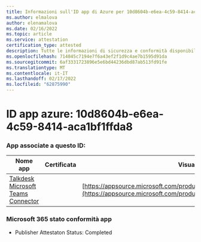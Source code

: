 ```yaml
---
title: Informazioni sull'ID app di Azure per 10d8604b-e6ea-4c59-8414-aca1bf1ffda8
ms.author: elmalova
author: elenamalova
ms.date: 02/16/2022
ms.topic: article
ms.service: attestation
certification_type: attested
description: Tutte le informazioni di sicurezza e conformità disponibili per 10d8604b-e6ea-4c59-8414-aca1bf1ffda8.
ms.openlocfilehash: 714845c7194e7f6a43ef2f1d9c4ae7b1595d91da
ms.sourcegitcommit: 6af3331723896e5e6bd44236dbd87ab513fd91fe
ms.translationtype: MT
ms.contentlocale: it-IT
ms.lasthandoff: 02/17/2022
ms.locfileid: "62875990"
---
```

# <a name="azure-app-id-10d8604b-e6ea-4c59-8414-aca1bf1ffda8"></a>ID app azure: 10d8604b-e6ea-4c59-8414-aca1bf1ffda8


### <a name="apps-associated-with-this-id"></a>App associate a questo ID:
| **Nome app** | **Certificata** | **Visualizzazione in AppSource** |
|--------------|---------------|-----------------------|
| [Talkdesk Microsoft Teams Connector](https://docs.microsoft.com/microsoft-365-app-certification/forward/talkdeskinc1579824950513.talkdesk_for_teams) |  | [https://appsource.microsoft.com/product/office/talkdeskinc1579824950513.talkdesk_for_teams](https://appsource.microsoft.com/product/office/talkdeskinc1579824950513.talkdesk_for_teams) |

### <a name="microsoft-365-app-compliance-status"></a>Microsoft 365 stato conformità app
- Publisher Attestaton Status: Completed
